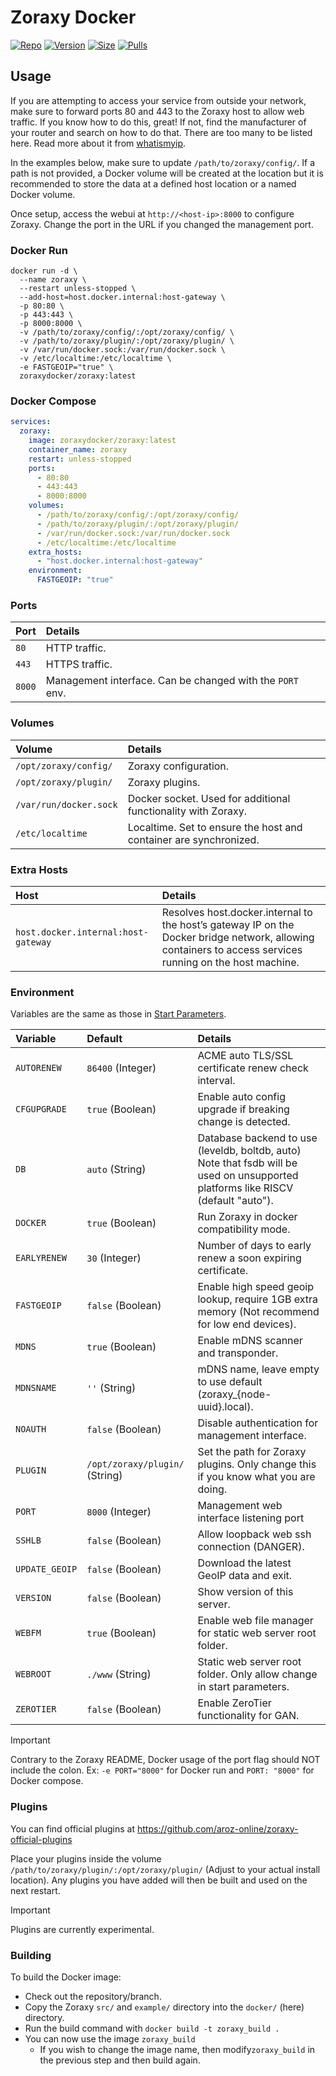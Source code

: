 # Zoraxy Docker

[![Repo](https://img.shields.io/badge/Docker-Repo-007EC6?labelColor-555555&color-007EC6&logo=docker&logoColor=fff&style=flat-square)](https://hub.docker.com/r/zoraxydocker/zoraxy)
[![Version](https://img.shields.io/docker/v/zoraxydocker/zoraxy/latest?labelColor-555555&color-007EC6&style=flat-square)](https://hub.docker.com/r/zoraxydocker/zoraxy)
[![Size](https://img.shields.io/docker/image-size/zoraxydocker/zoraxy/latest?sort=semver&labelColor-555555&color-007EC6&style=flat-square)](https://hub.docker.com/r/zoraxydocker/zoraxy)
[![Pulls](https://img.shields.io/docker/pulls/zoraxydocker/zoraxy?labelColor-555555&color-007EC6&style=flat-square)](https://hub.docker.com/r/zoraxydocker/zoraxy)

## Usage

If you are attempting to access your service from outside your network, make sure to forward ports 80 and 443 to the Zoraxy host to allow web traffic. If you know how to do this, great! If not, find the manufacturer of your router and search on how to do that. There are too many to be listed here. Read more about it from [whatismyip](https://www.whatismyip.com/port-forwarding/).

In the examples below, make sure to update `/path/to/zoraxy/config/`. If a path is not provided, a Docker volume will be created at the location but it is recommended to store the data at a defined host location or a named Docker volume.

Once setup, access the webui at `http://<host-ip>:8000` to configure Zoraxy. Change the port in the URL if you changed the management port.

### Docker Run

```
docker run -d \
  --name zoraxy \
  --restart unless-stopped \
  --add-host=host.docker.internal:host-gateway \
  -p 80:80 \
  -p 443:443 \
  -p 8000:8000 \
  -v /path/to/zoraxy/config/:/opt/zoraxy/config/ \
  -v /path/to/zoraxy/plugin/:/opt/zoraxy/plugin/ \
  -v /var/run/docker.sock:/var/run/docker.sock \
  -v /etc/localtime:/etc/localtime \
  -e FASTGEOIP="true" \
  zoraxydocker/zoraxy:latest
```

### Docker Compose

```yml
services:
  zoraxy:
    image: zoraxydocker/zoraxy:latest
    container_name: zoraxy
    restart: unless-stopped
    ports:
      - 80:80
      - 443:443
      - 8000:8000
    volumes:
      - /path/to/zoraxy/config/:/opt/zoraxy/config/
      - /path/to/zoraxy/plugin/:/opt/zoraxy/plugin/
      - /var/run/docker.sock:/var/run/docker.sock
      - /etc/localtime:/etc/localtime
    extra_hosts:
      - "host.docker.internal:host-gateway"
    environment:
      FASTGEOIP: "true"
```

### Ports

| Port | Details |
|:-|:-|
| `80` | HTTP traffic. |
| `443` | HTTPS traffic. |
| `8000` | Management interface. Can be changed with the `PORT` env. |

### Volumes

| Volume | Details |
|:-|:-|
| `/opt/zoraxy/config/` | Zoraxy configuration. |
| `/opt/zoraxy/plugin/` | Zoraxy plugins. |
| `/var/run/docker.sock` | Docker socket. Used for additional functionality with Zoraxy. |
| `/etc/localtime` | Localtime. Set to ensure the host and container are synchronized. |

### Extra Hosts
| Host | Details |
|:-|:-|
| `host.docker.internal:host-gateway` | Resolves host.docker.internal to the host’s gateway IP on the Docker bridge network, allowing containers to access services running on the host machine. |

### Environment

Variables are the same as those in [Start Parameters](https://github.com/tobychui/zoraxy?tab=readme-ov-file#start-paramters).

| Variable | Default | Details |
|:-|:-|:-|
| `AUTORENEW` | `86400` (Integer) | ACME auto TLS/SSL certificate renew check interval. |
| `CFGUPGRADE` | `true` (Boolean) | Enable auto config upgrade if breaking change is detected. |
| `DB` | `auto` (String) | Database backend to use (leveldb, boltdb, auto) Note that fsdb will be used on unsupported platforms like RISCV (default "auto"). |
| `DOCKER` | `true` (Boolean) | Run Zoraxy in docker compatibility mode. |
| `EARLYRENEW` | `30` (Integer) | Number of days to early renew a soon expiring certificate. |
| `FASTGEOIP` | `false`  (Boolean) | Enable high speed geoip lookup, require 1GB extra memory (Not recommend for low end devices). |
| `MDNS` | `true` (Boolean) | Enable mDNS scanner and transponder. |
| `MDNSNAME` | `''` (String) | mDNS name, leave empty to use default (zoraxy_{node-uuid}.local). |
| `NOAUTH` | `false` (Boolean) | Disable authentication for management interface. |
| `PLUGIN` | `/opt/zoraxy/plugin/` (String) | Set the path for Zoraxy plugins. Only change this if you know what you are doing. |
| `PORT` | `8000` (Integer) | Management web interface listening port |
| `SSHLB` | `false` (Boolean) | Allow loopback web ssh connection (DANGER). |
| `UPDATE_GEOIP` | `false` (Boolean) | Download the latest GeoIP data and exit. |
| `VERSION` | `false` (Boolean) | Show version of this server. |
| `WEBFM` | `true` (Boolean) | Enable web file manager for static web server root folder. |
| `WEBROOT` | `./www` (String) | Static web server root folder. Only allow change in start parameters. |
| `ZEROTIER` | `false` (Boolean) | Enable ZeroTier functionality for GAN. |

> [!IMPORTANT]
> Contrary to the Zoraxy README, Docker usage of the port flag should NOT include the colon. Ex: `-e PORT="8000"` for Docker run and `PORT: "8000"` for Docker compose.

### Plugins

You can find official plugins at https://github.com/aroz-online/zoraxy-official-plugins

Place your plugins inside the volume `/path/to/zoraxy/plugin/:/opt/zoraxy/plugin/` (Adjust to your actual install location). Any plugins you have added will then be built and used on the next restart.

> [!IMPORTANT]
> Plugins are currently experimental.

### Building

To build the Docker image:
  - Check out the repository/branch.
  - Copy the Zoraxy `src/` and `example/` directory into the `docker/` (here) directory.
  - Run the build command with `docker build -t zoraxy_build .`
  - You can now use the image `zoraxy_build`
    - If you wish to change the image name, then modify`zoraxy_build` in the previous step and then build again.

